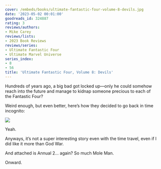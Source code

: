 ```yaml
---
cover: /embeds/books/ultimate-fantastic-four-volume-8-devils.jpg
date: '2023-05-02 00:01:00'
goodreads_id: 324887
rating: 3
reviews/authors:
- Mike Carey
reviews/lists:
- 2023 Book Reviews
reviews/series:
- Ultimate Fantastic Four
- Ultimate Marvel Universe
series_index:
- 8
- 56
title: 'Ultimate Fantastic Four, Volume 8: Devils'
---
```


Hundreds of years ago, a big bad got locked up—only he could somehow reach into the future and manage to kidnap someone precious to each of the Fantastic Four?

Weird enough, but even better, here’s how they decided to go back in time incognito:

![](/embeds/books/attachments/ultimate-fantastic-four-v8-textbundle-f57b49.png)

Yeah. 

Anyways, it’s not a super interesting story even with the time travel, even if I did like it more than God War. 

And attached is Annual 2… again? So much Mole Man. 

Onward. 

<!--more-->
